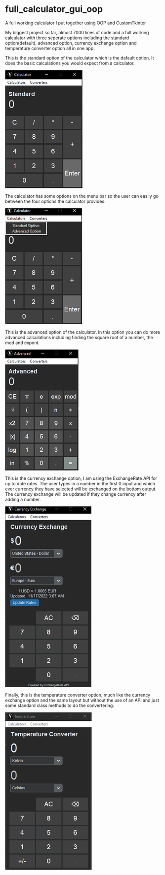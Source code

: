 # full_calculator_gui_oop
A full working calculator I put together using OOP and CustomTkinter


My biggest project so far, almost 7000 lines of code and a full working calculator with three seperate options including the standard option(default),
advanced option, currency exchange option and temperature converter option all in one app.


This is the standard option of the calculator which is the dafault option. It does the basic calculations you would expect from a calculator.

![](images/standard_look.png)



The calculator has some options on the menu bar so the user can easily go between the four options the calculator provides.

![](images/standard_look_switch.png)



This is the advanced option of the calculator. In this option you can do more advanced calculations including finding the square root of a number, the mod and expont.

![](images/advanced_look.png)


This is the currency exchange option, I am using the ExchangeRate API for up to date rates. The user types in a number in the first 0 input and which ever 
currency they have selected will be exchanged on the bottom output. The currency exchange will be updated if they change currency after adding a number.

![](images/currency_exchange_look.png)


Finally, this is the temperature converter option, much like the currency exchange option and the same layout but without the use of an API and just some
standard class methods to do the convertering. 

![](images/temp_look.png)


